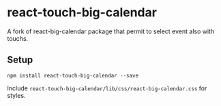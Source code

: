 react-touch-big-calendar
========================

A fork of react-big-calendar package that permit to select event also with touchs. 

## Setup

`npm install react-touch-big-calendar --save`

Include `react-touch-big-calendar/lib/css/react-big-calendar.css` for styles.
